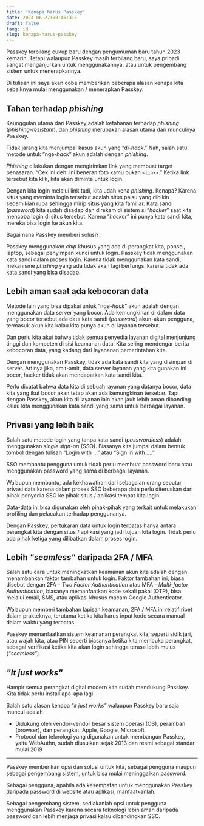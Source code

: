 ```yaml
---
title: 'Kenapa harus Passkey'
date: 2024-06-27T08:46:31Z
draft: false
lang: id
slug: kenapa-harus-passkey
---
```


Passkey terbilang cukup baru dengan pengumuman baru tahun 2023 kemarin. Tetapi walaupun Passkey masih terbilang baru, saya pribadi sangat menganjurkan untuk menggunakannya, atau untuk pengembang sistem untuk menerapkannya.

Di tulisan ini saya akan coba memberikan beberapa alasan kenapa kita sebaiknya mulai menggunakan / menerapkan Passkey.

## Tahan terhadap _phishing_

Keunggulan utama dari Passkey adalah ketahanan terhadap *phishing* (*phishing-resistant*), dan *phishing* merupakan alasan utama dari munculnya Passkey.

Tidak jarang kita menjumpai kasus akun yang “di-*hack*.” Nah, salah satu metode untuk “nge-*hack*” akun adalah dengan *phishing*.

*Phishing* dilakukan dengan mengirimkan link yang membuat target penasaran. “Cek ini deh. Ini beneran foto kamu bukan `<link>`.” Ketika link tersebut kita klik, kita akan diminta untuk login.

Dengan kita login melalui link tadi, kita udah kena *phishing*. Kenapa? Karena situs yang meminta login tersebut adalah situs palsu yang dibikin sedemikian rupa sehingga mirip situs yang kita familiar. Kata sandi (*password*) kita sudah disadap dan direkam di sistem si “*hacker*” saat kita mencoba login di situs tersebut. Karena “*hacker*” ini punya kata sandi kita, mereka bisa login ke akun kita.

Bagaimana Passkey memberi solusi?

Passkey menggunakan _chip_ khusus yang ada di perangkat kita, ponsel, laptop, sebagai penyimpan kunci untuk login. Passkey tidak menggunakan kata sandi dalam proses login. Karena tidak menggunakan kata sandi, mekanisme *phishing* yang ada tidak akan lagi berfungsi karena tidak ada kata sandi yang bisa disadap.

## Lebih aman saat ada kebocoran data

Metode lain yang bisa dipakai untuk “nge-*hack*” akun adalah dengan menggunakan data server yang bocor. Ada kemungkinan di dalam data yang bocor tersebut ada data kata sandi (*password*) akun-akun pengguna, termasuk akun kita kalau kita punya akun di layanan tersebut.

Dan perlu kita akui bahwa tidak semua penyedia layanan digital menjunjung tinggi dan kompeten di sisi keamanan data. Kita sering mendengar berita kebocoran data, yang kadang dari layananan pemerintahan kita.

Dengan menggunakan Passkey, tidak ada kata sandi kita yang disimpan di server. Artinya jika, amit-amit, data server layanan yang kita gunakan ini bocor, hacker tidak akan mendapatkan kata sandi kita.

Perlu dicatat bahwa data kita di sebuah layanan yang datanya bocor, data kita yang ikut bocor akan tetap akan ada kemungkinan tersebar. Tapi dengan Passkey, akun kita di layanan lain akan jauh lebih aman dibanding kalau kita menggunakan kata sandi yang sama untuk berbagai layanan.

## Privasi yang lebih baik

Salah satu metode login yang tanpa kata sandi (*passwordless*) adalah menggunakan *single sign-on* (SSO). Biasanya kita jumpai dalam bentuk tombol dengan tulisan “Login with …” atau “Sign in with ….”

SSO membantu pengguna untuk tidak perlu membuat password baru atau menggunakan password yang sama di berbagai layanan.

Walaupun membantu, ada kekhawatiran dari sebagaian orang seputar privasi data karena dalam proses SSO beberapa data perlu diteruskan dari pihak penyedia SSO ke pihak situs / aplikasi tempat kita login.

Data-data ini bisa digunakan oleh pihak-pihak yang terkait untuk melakukan profiling dan pelacakan terhadap penggunanya.

Dengan Passkey, pertukaran data untuk login terbatas hanya antara perangkat kita dengan situs / aplikasi yang jadi tujuan kita login. Tidak perlu ada pihak ketiga yang dilibatkan dalam proses login.

## Lebih _"seamless"_ daripada 2FA / MFA

Salah satu cara untuk meningkatkan keamanan akun kita adalah dengan menambahkan faktor tambahan untuk login. Faktor tambahan ini, biasa disebut dengan 2FA - _Two Factor Authentication_ atau MFA - _Multi-factor Authentication_, biasanya memanfaatkan kode sekali pakai (OTP), bisa melalui email, SMS, atau aplikasi khusus macam Google Authenticator.

Walaupun memberi tambahan lapisan keamanan, 2FA / MFA ini relatif ribet dalam prakteknya, terutama ketika kita harus input kode secara manual dalam waktu yang terbatas.

Passkey memanfaatkan sistem keamanan perangkat kita, seperti sidik jari, atau wajah kita, atau PIN seperti biasanya ketika kita membuka perangkat, sebagai verifikasi ketika kita akan login sehingga terasa lebih mulus (_"seamless"_).

## _"It just works"_

Hampir semua perangkat digital modern kita sudah mendukung Passkey. Kita tidak perlu install apa-apa lagi.

Salah satu alasan kenapa _"it just works"_ walaupun Passkey baru saja muncul adalah

- Didukung oleh vendor-vendor besar sistem operasi (OS), peramban (browser), dan perangkat: Apple, Google, Microsoft
- Protocol dan teknologi yang digunakan untuk membangun Passkey, yaitu WebAuthn, sudah diusulkan sejak 2013 dan resmi sebagai standar mulai 2019

---

Passkey memberikan opsi dan solusi untuk kita, sebagai pengguna maupun sebagai pengembang sistem, untuk bisa mulai meninggalkan password.

Sebagai pengguna, apabila ada kesempatan untuk menggunakan Passkey daripada password di website atau aplikasi, manfaatkanlah.

Sebagai pengembang sistem, sediakanlah opsi untuk pengguna menggunakan Passkey karena secara teknologi lebih aman daripada password dan lebih menjaga privasi kalau dibandingkan SSO.
